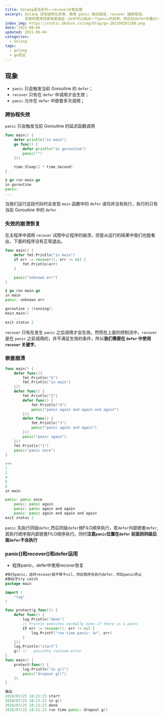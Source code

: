 ```yaml
---
title: Golang语法系列——recover异常处理 
excerpt: Golang 没有结构化异常，使用 panic 抛出错误，recover 捕获错误。
         异常的使用场景简单描述：Go中可以抛出一个panic的异常，然后在defer中通过recover捕获这个异常，然后正常处理。
index_img: https://static.bkduck.cn/img/blog/go-202109281108.png
date: 2021-08-04
updated: 2021-08-04
categories:
  - Golang
tags:
  - golang
  - go语法 
---
```


## 现象 

- `panic` 只会触发当前 Goroutine 的 `defer`；
- `recover` 只有在 `defer` 中调用才会生效；
- `panic` 允许在 `defer` 中嵌套多次调用；

### 跨协程失效

`panic` 只会触发当前 Goroutine 的延迟函数调用

```go
func main() {
	defer println("in main")
	go func() {
		defer println("in goroutine")
		panic("")
	}()

	time.Sleep(1 * time.Second)
}

$ go run main.go
in goroutine
panic:
...
```

当我们运行这段代码时会发现 `main` 函数中的 `defer` 语句并没有执行，执行的只有当前 Goroutine 中的 `defer`

### 失效的崩溃恢复

在主程序中调用 `recover` 试图中止程序的崩溃，但是从运行的结果中我们也能看出，下面的程序没有正常退出。

```go
func main() {
	defer fmt.Println("in main")
	if err := recover(); err != nil {
		fmt.Println(err)
	}

	panic("unknown err")
}

$ go run main.go
in main
panic: unknown err

goroutine 1 [running]:
main.main()
	...
exit status 2
```

`recover` 只有在发生 `panic` 之后调用才会生效。然而在上面的控制流中，`recover` 是在 `panic` 之前调用的，并不满足生效的条件，所以**我们需要在 `defer` 中使用 `recover` 关键字**。

### 嵌套崩溃

```go
func main() {
	defer func(){
		fmt.Println("5")
		fmt.Println("in main")
	}()
	defer func() {
		fmt.Println("2")
		defer func() {
			fmt.Println("4")
			panic("panic again and again and again")
		}()
		defer func() {
			fmt.Println("3")
			panic("panic again and again")
		}()
		panic("panic again")
	}()
	fmt.Println("1")
	panic("panic once") 
}

>>>
1
2
4
5
6
in main

panic: panic once
	panic: panic again
	panic: panic again and again
	panic: panic again and again and again
exit status 2
```

`panic` 先执行同级`defer`,然后同级`defer`按FILO顺序执行，若`defer`内部嵌套`defer`, 其执行顺序按内部嵌套FILO顺序执行。同时**注意`panic`位置在`defer` 前面则同级后面`defer`不会执行**



### panic()和recover()和defer运用

- 程序panic，defer中使用recover恢复
```go
#执行panic，这时recover就不等于nil，然后程序先执行defer，然后panic终止
#类似于try catch
package main

import (
	"log"
)

func protect(g func()) {
	defer func() {
		log.Println("done")
		// Println executes normally even if there is a panic
		if err := recover(); err != nil {
			log.Printf("run time panic: %v", err)
		}
	}()
	log.Println("start")
	g() //   possible runtime-error
}
func main() {
	protect(func() {
		log.Println("in g()")
		panic("dropout g()")
	})
}

输出
2018/07/25 18:21:23 start
2018/07/25 18:21:23 in g()
2018/07/25 18:21:23 done
2018/07/25 18:21:23 run time panic: dropout g()

```
